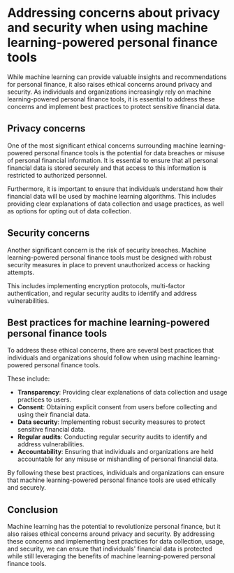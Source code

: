 Addressing concerns about privacy and security when using machine learning-powered personal finance tools
=============================================================================================================================================================================================================

While machine learning can provide valuable insights and recommendations for personal finance, it also raises ethical concerns around privacy and security. As individuals and organizations increasingly rely on machine learning-powered personal finance tools, it is essential to address these concerns and implement best practices to protect sensitive financial data.

Privacy concerns
----------------

One of the most significant ethical concerns surrounding machine learning-powered personal finance tools is the potential for data breaches or misuse of personal financial information. It is essential to ensure that all personal financial data is stored securely and that access to this information is restricted to authorized personnel.

Furthermore, it is important to ensure that individuals understand how their financial data will be used by machine learning algorithms. This includes providing clear explanations of data collection and usage practices, as well as options for opting out of data collection.

Security concerns
-----------------

Another significant concern is the risk of security breaches. Machine learning-powered personal finance tools must be designed with robust security measures in place to prevent unauthorized access or hacking attempts.

This includes implementing encryption protocols, multi-factor authentication, and regular security audits to identify and address vulnerabilities.

Best practices for machine learning-powered personal finance tools
------------------------------------------------------------------

To address these ethical concerns, there are several best practices that individuals and organizations should follow when using machine learning-powered personal finance tools.

These include:

* **Transparency**: Providing clear explanations of data collection and usage practices to users.
* **Consent**: Obtaining explicit consent from users before collecting and using their financial data.
* **Data security**: Implementing robust security measures to protect sensitive financial data.
* **Regular audits**: Conducting regular security audits to identify and address vulnerabilities.
* **Accountability**: Ensuring that individuals and organizations are held accountable for any misuse or mishandling of personal financial data.

By following these best practices, individuals and organizations can ensure that machine learning-powered personal finance tools are used ethically and securely.

Conclusion
----------

Machine learning has the potential to revolutionize personal finance, but it also raises ethical concerns around privacy and security. By addressing these concerns and implementing best practices for data collection, usage, and security, we can ensure that individuals' financial data is protected while still leveraging the benefits of machine learning-powered personal finance tools.
